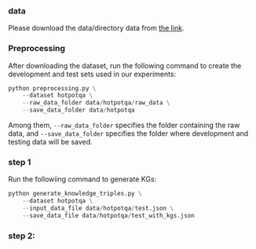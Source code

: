 ### data
Please download the data/directory data from [the link](https://drive.google.com/file/d/1evfYVpMtS4-GUUz8yWObsYS-d_V3dzz5/view?usp=drive_link).
### Preprocessing
After downloading the dataset, run the following command to create the development and test sets used in our experiments:
```python
python preprocessing.py \
    --dataset hotpotqa \
    --raw_data_folder data/hotpotqa/raw_data \
    --save_data_folder data/hotpotqa 
```
Among them, `--raw_data_folder` specifies the folder containing the raw data, and `--save_data_folder` specifies the folder where development and testing data will be saved.
### step 1
Run the followiing command to generate KGs:
```python
python generate_knowledge_triples.py \
    --dataset hotpotqa \
    --input_data_file data/hotpotqa/test.json \
    --save_data_file data/hotpotqa/test_with_kgs.json
```
### step 2:

